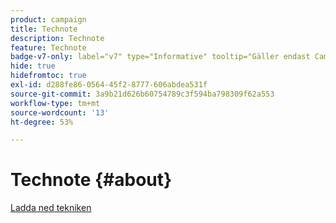 ```yaml
---
product: campaign
title: Technote
description: Technote
feature: Technote
badge-v7-only: label="v7" type="Informative" tooltip="Gäller endast Campaign Classic v7"
hide: true
hidefromtoc: true
exl-id: d288fe86-0564-45f2-8777-606abdea531f
source-git-commit: 3a9b21d626b60754789c3f594ba798309f62a553
workflow-type: tm+mt
source-wordcount: '13'
ht-degree: 53%

---
```


# Technote {#about}



[Ladda ned tekniken](guidelines.pdf)
